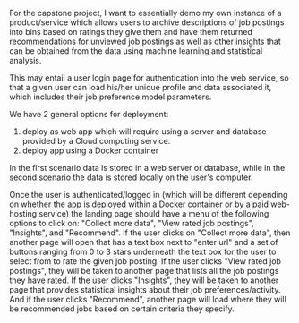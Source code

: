 For the capstone project, I want to essentially demo my own instance of a product/service which allows users to archive descriptions of job postings into bins based on ratings they give them and have them returned recommendations for unviewed job postings as well as other insights that can be obtained from the data using machine learning and statistical analysis. 

This may entail a user login page for authentication into the web service, so that a given user can load his/her unique profile and data associated it, which includes their job preference model parameters. 

We have 2 general options for deployment:
1. deploy as web app which will require using a server and database provided by a Cloud computing service.
2. deploy app using a Docker container

In the first scenario data is stored in a web server or database, while in the second scenario the data is stored locally on the user's computer. 

Once the user is authenticated/logged in (which will be different depending on whether the app is deployed within a Docker container or by a paid web-hosting service) the landing page should have a menu of the following options to click on: "Collect more data", "View rated job postings", "Insights", and "Recommend". If the user clicks on "Collect more data", then another page will open that has a text box next to "enter url" and a set of buttons ranging from 0 to 3 stars underneath the text box for the user to select from to rate the given job posting. If the user clicks "View rated job postings", they will be taken to another page that lists all the job postings they have rated. If the user clicks "Insights", they will be taken to another page that provides statistical insights about their job preferences/activity. And if the user clicks "Recommend", another page will load where they will be recommended jobs based on certain criteria they specify.  
